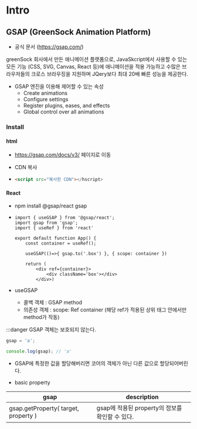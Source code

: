 # Intro

## GSAP (GreenSock Animation Platform)

- 공식 문서 (https://gsap.com/)

greenSock 회사에서 만든 애니메이션 플랫폼으로, JavaSkcript에서 사용할 수 있는 모든 기능 (CSS, SVG, Canvas, React 등)에 애니메이션을 적용 가능하고 수많은 브라우저들의 크로스 브라우징을 지원하며 JQery보다 최대 20배 빠른 성능을 제공한다.

- GSAP 엔진을 이용해 제어할 수 있는 속성
  - Create animations
  - Configure settings
  - Register plugins, eases, and effects
  - Global control over all animations

### Install

#### html

- https://gsap.com/docs/v3/ 페이지로 이동

- CDN 복사

- ```html
  <script src="복사한 CDN"></hscript>
  ```

#### React

- npm install @gsap/react gsap

- ```react
  import { useGSAP } from '@gsap/react';
  import gsap from 'gsap';
  import { useRef } from 'react'

  export default function App() {
      const container = useRef();

      useGSAP(()=>{ gsap.to('.box') }, { scope: container })

      return (
          <div ref={container}>
              <div className='box'></div>
          </div>)
  ```

- useGSAP

  - 콜백 객체 : GSAP method
  - 의존성 객체 : scope: Ref container (해당 ref가 적용된 상위 태그 안에서만 method가 작동)

:::danger GSAP 객체는 보호되지 않는다.

```javascript
gsap = 'a';

console.log(gsap); // 'a'
```

- GSAP에 특정한 값을 할당해버리면 코어의 객체가 아닌 다른 값으로 할당되어버린다.

- basic property

| gsap                                 | description                                     |
| ------------------------------------ | ----------------------------------------------- |
| gsap.getProperty( target, property ) | gsap에 적용된 property의 정보를 확인할 수 있다. |
